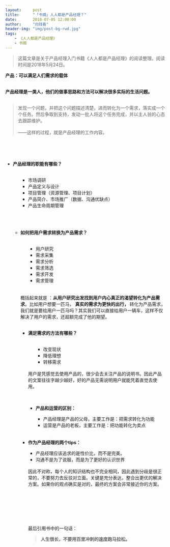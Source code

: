 ```yaml
---
layout:     post
title:      "「书摘」人人都是产品经理？"
date:       2018-07-05 12:00:00
author:     "向钱看"
header-img: "img/post-bg-rwd.jpg"
tags:
    - 《人人都是产品经理》
    - 书摘
---
```


> 这篇文章是关于产品经理入门书籍《人人都是产品经理》的阅读整理。阅读时间是2018年5月24日。


<div>
	<p>
		<b>产品：可以满足人们需求的载体</b>
    </p>
    <br><b>产品经理是一类人，他们的做事思路和方法可以解决很多实际的生活问题。</b>
    <br>
    <br>
    <blockquote>发现一个问题，并把这个问题描述清楚，进而转化为一个需求，落实成一个个任务。然后争取到支持，发动一批人将这个任务完成，并以主人翁的心态去跟踪维护。
        <br>
        <br>——这样的过程，就是产品经理的工作内容。</blockquote>
    <br>
    <br>
    <br>
    <ul>
        <li><b>产品经理的职能有哪些？</b>
        </li>
    <br>
    <ul>
        <ul>
            <li>市场调研</li>
            <li>产品定义与设计</li>
            <li>项目管理（资源管理、项目计划）</li>
            <li>产品简介、市场推广（数据、沟通优缺点）</li>
            <li>产品生命周期管理</li>
        </ul>
    </ul>
    <br>
    <br>
    <br>
    <ul>
       <li><b>如何把用户需求转换为产品需求？</b>
       </li>
    <br>
    <ul>
        <ul>
            <li>用户研究</li>
            <li>需求采集</li>
            <li>需求分析</li>
            <li>需求筛选</li>
            <li>需求开发</li>
            <li>需求管理</li>
        </ul>
    </ul>
    <br>
	    <br>概括起来就是 ：<b>从用户研究出发</b><b>找到用户内心真正的渴望转化为产品需求</b>。比如用户想要一匹马， <b>真实的需求为更快的出行， </b>转化为产品需求，我们就是要给用户一匹马吗？其实我们可以直接给用户一辆车，这样不仅解决了用户的需求，还超额完成了他的期望。
    <br>
    <br>
    <ul>
        <li><b>满足需求的方法有哪些？</b>
        </li>
    <br>
    <ul>
        <ul>
            <li>改变现状</li>
            <li>降低理想</li>
            <li>转移需求</li>
        </ul>
    </ul>
    <br>用户是凭感觉去使用产品的，很少会去关注产品的说明书。因此产品的文案往往字越少越好，好的产品无需说明用户就能凭着直觉去使用。
    <br>
    <br>
	    <br>
    <ul>
	<li><b>产品和运营的区别： </b>
        </li>
        <ul>
            <li>产品经理是产品的父母，主要工作是：把需求转化为功能</li>
	    <li>运营是产品的老板，主要工作是：把功能转化为卖点</li>
        </ul>
    </ul>
    <br>
    <br>
    <ur>
	 <li><b>作为产品经理的两个tips：</b>
	 </li>  
         <ul>
             <li>产品经理应该追求的是性价比，而不是完美。</li>
	     <li>沟通不是为了说服，而是为了更好的认识世界</li>
         </ul>	
    <br>因此不对称，每个人的知识结构也不完全相同，因此遇到分歧是很正常的，不要努力去反驳对立面。关键是充分表达，整合出更优的解决方案。如果你的观点确实是对的，最终的方案会非常接近你的方案。
    <br>
    <br>
    <br>
    <br>
    <br>
    <br>
    <br>
    <br>最后引用书中的一句话：
    <br>
    <blockquote><b>人生很长，不要用百里冲刺的速度跑马拉松。</b>
    </blockquote>
    <br>
    <br>
    <br>
    <br>
    <br>
</div>
